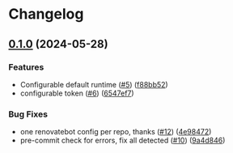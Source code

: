 # Changelog

## [0.1.0](https://github.com/chickenandpork/hass-osbee/compare/v0.0.1...v0.1.0) (2024-05-28)


### Features

* Configurable default runtime ([#5](https://github.com/chickenandpork/hass-osbee/issues/5)) ([f88bb52](https://github.com/chickenandpork/hass-osbee/commit/f88bb52a7deddadc6b8a40f222646a866cd3532c))
* configurable token ([#6](https://github.com/chickenandpork/hass-osbee/issues/6)) ([6547ef7](https://github.com/chickenandpork/hass-osbee/commit/6547ef7e19d07e59290b7a85c13cde004d213bfe))


### Bug Fixes

* one renovatebot config per repo, thanks ([#12](https://github.com/chickenandpork/hass-osbee/issues/12)) ([4e98472](https://github.com/chickenandpork/hass-osbee/commit/4e98472b7f7319caffcfb6bc93517bf5fde779bc))
* pre-commit check for errors, fix all detected ([#10](https://github.com/chickenandpork/hass-osbee/issues/10)) ([9a4d846](https://github.com/chickenandpork/hass-osbee/commit/9a4d8467f7c657a209fae8d6afda36b842395cd0))
